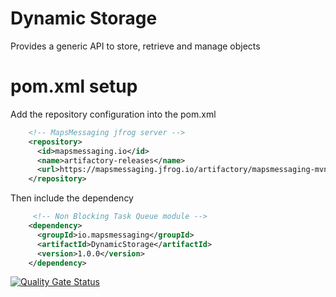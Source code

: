 # Dynamic Storage
Provides a generic API to store, retrieve and manage objects




# pom.xml setup

Add the repository configuration into the pom.xml
``` xml
    <!-- MapsMessaging jfrog server --> 
    <repository>
      <id>mapsmessaging.io</id>
      <name>artifactory-releases</name>
      <url>https://mapsmessaging.jfrog.io/artifactory/mapsmessaging-mvn-prod</url>
    </repository>
```    

Then include the dependency
``` xml
     <!-- Non Blocking Task Queue module -->
    <dependency>
      <groupId>io.mapsmessaging</groupId>
      <artifactId>DynamicStorage</artifactId>
      <version>1.0.0</version>
    </dependency>
```   

[![Quality Gate Status](https://sonarcloud.io/api/project_badges/measure?project=dynamic_storage&metric=alert_status)](https://sonarcloud.io/dashboard?id=dynamic_storage)

